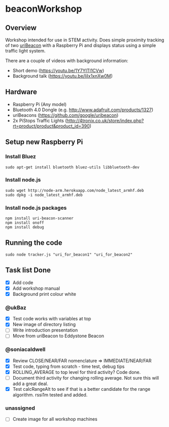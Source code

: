 # beaconWorkshop
## Overview
Workshop intended for use in STEM activity.
Does simple proximity tracking of two [uriBeacon](https://github.com/google/uribeacon) with a Raspberry Pi and displays status using a simple traffic light system.

There are a couple of videos with background information:
- Short demo (https://youtu.be/1Y7YITl1CVw)
- Background talk (https://youtu.be/IiIx1xnXw0M)

## Hardware
- Raspberry Pi (Any model)
- Bluetooth 4.0 Dongle (e.g. http://www.adafruit.com/products/1327)
- uriBeacons (https://github.com/google/uribeacon)
- 2x PiStops Traffic Lights (http://4tronix.co.uk/store/index.php?rt=product/product&product_id=390)

## Setup new Raspberry Pi
### Install Bluez
```
sudo apt-get install bluetooth bluez-utils libbluetooth-dev
```
### Install node.js
```
sudo wget http://node-arm.herokuapp.com/node_latest_armhf.deb
sudo dpkg -i node_latest_armhf.deb
```
### Install node.js packages
```
npm install uri-beacon-scanner
npm install onoff
npm install debug
```

## Running the code
```
sudo node tracker.js "uri_for_beacon1" "uri_for_beacon2"
```

## Task list Done
- [x] Add code
- [x] Add workshop manual
- [x] Background print colour white

### @ukBaz
- [x] Test code works with variables at top
- [x] New image of directory listing
- [ ] Write introduction presentation
- [ ] Move from uriBeacon to Eddystone Beacon

### @soniacaldwell
- [x] Review CLOSE/NEAR/FAR nomenclature => IMMEDIATE/NEAR/FAR
- [x] Test code, typing from scratch - time test, debug tips
- [x] ROLLING_AVERAGE to top level for third activity? Code done.
- [ ] Document third activity for changing rolling average. Not sure this will add a great deal.
- [x] Test calcRangeAlt to see if that is a better candidate for the range algorithm. rssi1m tested and added.

### unassigned
- [ ] Create image for all workshop machines